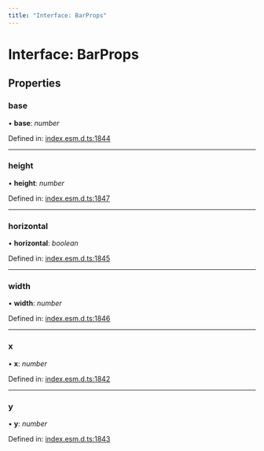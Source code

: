 ```yaml
---
title: "Interface: BarProps"
---
```


# Interface: BarProps

## Properties

### base

• **base**: *number*

Defined in: [index.esm.d.ts:1844](https://github.com/chartjs/Chart.js/blob/b319f2cf/types/index.esm.d.ts#L1844)

___

### height

• **height**: *number*

Defined in: [index.esm.d.ts:1847](https://github.com/chartjs/Chart.js/blob/b319f2cf/types/index.esm.d.ts#L1847)

___

### horizontal

• **horizontal**: *boolean*

Defined in: [index.esm.d.ts:1845](https://github.com/chartjs/Chart.js/blob/b319f2cf/types/index.esm.d.ts#L1845)

___

### width

• **width**: *number*

Defined in: [index.esm.d.ts:1846](https://github.com/chartjs/Chart.js/blob/b319f2cf/types/index.esm.d.ts#L1846)

___

### x

• **x**: *number*

Defined in: [index.esm.d.ts:1842](https://github.com/chartjs/Chart.js/blob/b319f2cf/types/index.esm.d.ts#L1842)

___

### y

• **y**: *number*

Defined in: [index.esm.d.ts:1843](https://github.com/chartjs/Chart.js/blob/b319f2cf/types/index.esm.d.ts#L1843)
